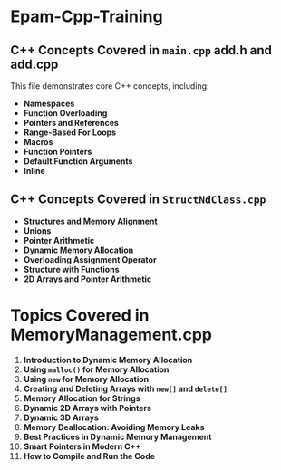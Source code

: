 # Epam-Cpp-Training
## C++ Concepts Covered in `main.cpp` add.h and add.cpp

This file demonstrates core C++ concepts, including:

- **Namespaces**  
- **Function Overloading**  
- **Pointers and References**  
- **Range-Based For Loops**  
- **Macros**  
- **Function Pointers**  
- **Default Function Arguments**
- **Inline**

## C++ Concepts Covered in `StructNdClass.cpp`

- **Structures and Memory Alignment**  
- **Unions**  
- **Pointer Arithmetic**  
- **Dynamic Memory Allocation**  
- **Overloading Assignment Operator**  
- **Structure with Functions**  
- **2D Arrays and Pointer Arithmetic**


# Topics Covered in MemoryManagement.cpp

1. **Introduction to Dynamic Memory Allocation**
2. **Using `malloc()` for Memory Allocation**
3. **Using `new` for Memory Allocation**
4. **Creating and Deleting Arrays with `new[]` and `delete[]`**
5. **Memory Allocation for Strings**
6. **Dynamic 2D Arrays with Pointers**
7. **Dynamic 3D Arrays**
8. **Memory Deallocation: Avoiding Memory Leaks**
9. **Best Practices in Dynamic Memory Management**
10. **Smart Pointers in Modern C++**
11. **How to Compile and Run the Code**


